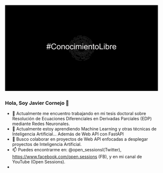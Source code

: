 # [![pjavier1988 header](https://github.com/pjavier1988/pjavier1988/blob/main/cabeceraopen.jpg)](https://www.youtube.com/c/OpenSessions)


### Hola, Soy Javier Cornejo 👋
- 🔭 Actualmente me encuentro trabajando en mi tesis doctoral sobre Resolución de Ecuaciones Diferenciales en Derivadas Parciales (EDP) mediante Redes Neuronales.
- 🌱 Actualmente estoy aprendiendo Machine Learning y otras técnicas de Inteligencia Artificial... Además de Web API con FastAPI
- 👯 Busco colaborar en proyectos de Web API enfocadas a desplegar proyectos de Inteligencia Artificial. 
- 📫 Puedes encontrarme en: @open_sessionsl(Twitter), https://www.facebook.com/open.sessions (FB), y en mi canal de YouTube (Open Sessions).
- 

<!--
**pjavier1988/pjavier1988** is a ✨ _special_ ✨ repository because its `README.md` (this file) appears on your GitHub profile.

Here are some ideas to get you started:

- 🔭 I’m currently working on ...
- 🌱 I’m currently learning ...
- 👯 I’m looking to collaborate on ...
- 🤔 I’m looking for help with ...
- 💬 Ask me about ...
- 📫 How to reach me: ...
- 😄 Pronouns: ...
- ⚡ Fun fact: ...
-->
